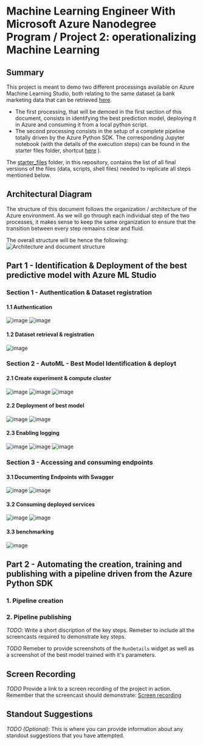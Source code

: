 
# Machine Learning Engineer With Microsoft Azure Nanodegree Program / Project 2: operationalizing Machine Learning

## Summary

This project is meant to demo two different processings available on Azure Machine Learning Studio, both relating to the same dataset (a bank marketing data that can be retrieved [here](https://automlsamplenotebookdata.blob.core.windows.net/automl-sample-notebook-data/bankmarketing_train.csv).  
- The first processing, that will be demoed in the first section of this document, consists in identifying the best prediction model, deploying it in Azure and consuming it from a local python script.   
- The second processing consists in the setup of a complete pipeline totally driven by the Azure Python SDK. The corresponding Jupyter notebook (with the details of the execution steps) can be found in the starter files folder, shortcut [here](https://github.com/JCForszp/nd00333_AZMLND_C2/blob/master/starter_files/aml-pipelines-with-automated-machine-learning-step.ipynb) ).  

The [starter_files](https://github.com/JCForszp/nd00333_AZMLND_C2/tree/master/starter_files) folder, in this repository, contains the list of all final versions of the files (data, scripts, shell files) needed to replicate all steps mentioned below. 


## Architectural Diagram

The structure of this document follows the organization / architecture of the Azure environment. 
As we will go through each individual step of the two processes, it makes sense to keep the same organization to ensure that the transition between every step remaains clear and fluid. 

The overall structure will be hence the following:
![Architecture and document structure](https://user-images.githubusercontent.com/36628203/124170564-e1588300-daa7-11eb-8c44-56fddda19702.png)


## Part 1 - Identification & Deployment of the best predictive model with Azure ML Studio

### Section 1 - Authentication & Dataset registration

#### 1.1 Authentication
![image](https://user-images.githubusercontent.com/36628203/124171073-5f1c8e80-daa8-11eb-9796-a52415310699.png)
![image](https://user-images.githubusercontent.com/36628203/124171095-65ab0600-daa8-11eb-8a22-b8356860c5d0.png)

#### 1.2 Dataset retrieval & registration
![image](https://user-images.githubusercontent.com/36628203/124171165-7fe4e400-daa8-11eb-998e-5e9578fae227.png)


### Section 2 - AutoML - Best Model Identification & deployt

#### 2.1 Create experiment & compute cluster
![image](https://user-images.githubusercontent.com/36628203/124171202-896e4c00-daa8-11eb-8a16-11a0478c0640.png)
![image](https://user-images.githubusercontent.com/36628203/124171221-90955a00-daa8-11eb-887a-99c36b6c7844.png)
![image](https://user-images.githubusercontent.com/36628203/124171243-97bc6800-daa8-11eb-8be2-b6d6cc38b989.png)

#### 2.2 Deployment of best model
![image](https://user-images.githubusercontent.com/36628203/124171742-406ac780-daa9-11eb-8de2-2ec52f5eac91.png)
![image](https://user-images.githubusercontent.com/36628203/124171761-4496e500-daa9-11eb-870d-32ec805be18d.png)

#### 2.3 Enabling logging
![image](https://user-images.githubusercontent.com/36628203/124171808-4fea1080-daa9-11eb-80c6-0f8339c31f2b.png)
![image](https://user-images.githubusercontent.com/36628203/124171832-55475b00-daa9-11eb-8b31-142286d06cf5.png)
![image](https://user-images.githubusercontent.com/36628203/124171846-5bd5d280-daa9-11eb-8b99-d582592d848c.png)


### Section 3 - Accessing and consuming endpoints

#### 3.1 Documenting Endpoints with Swagger
![image](https://user-images.githubusercontent.com/36628203/124171869-65f7d100-daa9-11eb-871e-3e438eb604cd.png)
![image](https://user-images.githubusercontent.com/36628203/124171884-698b5800-daa9-11eb-91fc-bb507505c91e.png)

#### 3.2 Consuming deployed services
![image](https://user-images.githubusercontent.com/36628203/124172016-99d2f680-daa9-11eb-8829-f48f25205253.png)
![image](https://user-images.githubusercontent.com/36628203/124171953-832c9f80-daa9-11eb-8819-4b882d6383d7.png)

#### 3.3 benchmarking
![image](https://user-images.githubusercontent.com/36628203/124172211-d4d52a00-daa9-11eb-9b08-5fbded426126.png)

## Part 2 - Automating the creation, training and publishing with a pipeline driven from the Azure Python SDK
### 1. Pipeline creation
### 2. Pipeline publishing





*TODO*: Write a short discription of the key steps. Remeber to include all the screencasts required to demonstrate key steps. 

*TODO* Remeber to provide screenshots of the `RunDetails` widget as well as a screenshot of the best model trained with it's parameters.

## Screen Recording
*TODO* Provide a link to a screen recording of the project in action. Remember that the screencast should demonstrate:
[Screen recording](https://youtu.be/M10-TOFYvAM)

## Standout Suggestions
*TODO (Optional):* This is where you can provide information about any standout suggestions that you have attempted.
